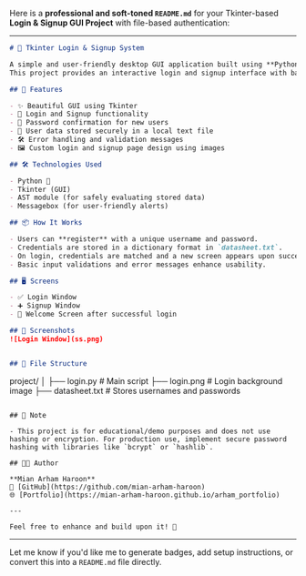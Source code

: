 Here is a **professional and soft-toned `README.md`** for your Tkinter-based **Login & Signup GUI Project** with file-based authentication:

---

```markdown
# 🔐 Tkinter Login & Signup System

A simple and user-friendly desktop GUI application built using **Python's Tkinter**.  
This project provides an interactive login and signup interface with basic authentication using a local file-based system (`datasheet.txt`). Ideal for beginners exploring GUI development and user authentication mechanisms.

## 🚀 Features

- ✨ Beautiful GUI using Tkinter
- 🔐 Login and Signup functionality
- 🔁 Password confirmation for new users
- 📁 User data stored securely in a local text file
- 🛠 Error handling and validation messages
- 🖼️ Custom login and signup page design using images

## 🛠️ Technologies Used

- Python 🐍
- Tkinter (GUI)
- AST module (for safely evaluating stored data)
- Messagebox (for user-friendly alerts)

## 📦 How It Works

- Users can **register** with a unique username and password.
- Credentials are stored in a dictionary format in `datasheet.txt`.
- On login, credentials are matched and a new screen appears upon success.
- Basic input validations and error messages enhance usability.

## 🖥️ Screens

- ✅ Login Window  
- ➕ Signup Window  
- 🎉 Welcome Screen after successful login  

## 📸 Screenshots
![Login Window](ss.png)


## 📁 File Structure

```
project/
│
├── login.py           # Main script
├── login.png          # Login background image
├── datasheet.txt      # Stores usernames and passwords
```

## 📌 Note

- This project is for educational/demo purposes and does not use hashing or encryption. For production use, implement secure password hashing with libraries like `bcrypt` or `hashlib`.

## 🧑‍💻 Author

**Mian Arham Haroon**  
📌 [GitHub](https://github.com/mian-arham-haroon)  
🌐 [Portfolio](https://mian-arham-haroon.github.io/arham_portfolio)

---

Feel free to enhance and build upon it! 🚀
```

---

Let me know if you'd like me to generate badges, add setup instructions, or convert this into a `README.md` file directly.